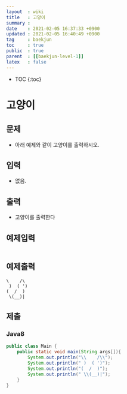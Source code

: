 ```yaml
---
layout  : wiki
title   : 고양이 
summary : 
date    : 2021-02-05 16:37:33 +0900
updated : 2021-02-05 16:40:49 +0900
tag     : baekjun 
toc     : true
public  : true
parent  : [[baekjun-level-1]] 
latex   : false
---
```

* TOC
{:toc}

# 고양이

## 문제
* 아래 예제와 같이 고양이를 출력하시오.

## 입력
* 없음.

## 출력
* 고양이를 출력한다

## 예제입력
```
```

## 예제출력
```
\    /\
 )  ( ')
(  /  )
 \(__)|
```

## 제출
### Java8
```java
public class Main {
    public static void main(String args[]){
        System.out.println("\\    /\\");
        System.out.println(" )  ( ')");
        System.out.println("(  /  )");
        System.out.println(" \\(__)|");
    }
}
```
